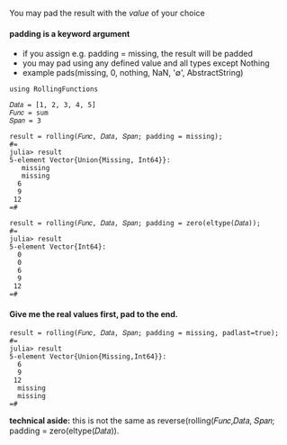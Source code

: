 You may pad the result with the _value_ of your choice

#### padding is a keyword argument

- if you assign e.g. padding = missing, the result will be padded
- you may pad using any defined value and all types except Nothing
- example pads(missing, 0, nothing, NaN, '∅', AbstractString)

```
using RollingFunctions

𝐷𝑎𝑡𝑎 = [1, 2, 3, 4, 5]
𝐹𝑢𝑛𝑐 = sum
𝑆𝑝𝑎𝑛 = 3

result = rolling(𝐹𝑢𝑛𝑐, 𝐷𝑎𝑡𝑎, 𝑆𝑝𝑎𝑛; padding = missing);
#=
julia> result
5-element Vector{Union{Missing, Int64}}:
   missing
   missing
  6
  9
 12
=#
 
result = rolling(𝐹𝑢𝑛𝑐, 𝐷𝑎𝑡𝑎, 𝑆𝑝𝑎𝑛; padding = zero(eltype(𝐷𝑎𝑡𝑎));
#=
julia> result
5-element Vector{Int64}:
  0
  0
  6
  9
 12
=#
```

#### Give me the real values first, pad to the end.

```
result = rolling(𝐹𝑢𝑛𝑐, 𝐷𝑎𝑡𝑎, 𝑆𝑝𝑎𝑛; padding = missing, padlast=true);
#=
julia> result
5-element Vector{Union{Missing,Int64}}:
  6
  9
 12
  missing
  missing
=#
```

**technical aside:** this is not the same as reverse(rolling(𝐹𝑢𝑛𝑐,𝐷𝑎𝑡𝑎, 𝑆𝑝𝑎𝑛; padding = zero(eltype(𝐷𝑎𝑡𝑎)).
